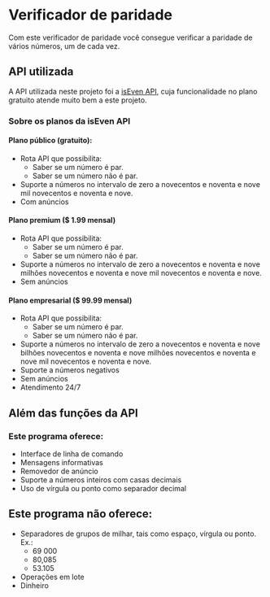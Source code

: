 # Verificador de paridade

Com este verificador de paridade você consegue verificar a paridade de vários números, um de cada vez.

## API utilizada

A API utilizada neste projeto foi a [isEven API](https://isevenapi.xyz/), cuja funcionalidade no plano gratuito atende muito bem a este projeto.

### Sobre os planos da isEven API

#### Plano público (gratuito):

- Rota API que possibilita:
    - Saber se um número é par.
    - Saber se um número não é par.
- Suporte a números no intervalo de zero a novecentos e noventa e nove mil novecentos e noventa e nove. 
- Com anúncios

#### Plano premium ($ 1.99 mensal)

- Rota API que possibilita:
    - Saber se um número é par.
    - Saber se um número não é par.
- Suporte a números no intervalo de zero a novecentos e noventa e nove milhões novecentos e noventa e nove mil novecentos e noventa e nove. 
- Sem anúncios

#### Plano empresarial ($ 99.99 mensal)

- Rota API que possibilita:
    - Saber se um número é par.
    - Saber se um número não é par.
- Suporte a números no intervalo de zero a novecentos e noventa e nove bilhões novecentos e noventa e nove milhões novecentos e noventa e nove mil novecentos e noventa e nove. 
- Suporte a números negativos
- Sem anúncios
- Atendimento 24/7

## Além das funções da API

### Este programa oferece:

- Interface de linha de comando
- Mensagens informativas
- Removedor de anúncio
- Suporte a números inteiros com casas decimais
- Uso de vírgula ou ponto como separador decimal

## Este programa não oferece:

- Separadores de grupos de milhar, tais como espaço, vírgula ou ponto. Ex.:
    - 69 000
    - 80,085
    - 53.105
- Operações em lote
- Dinheiro
